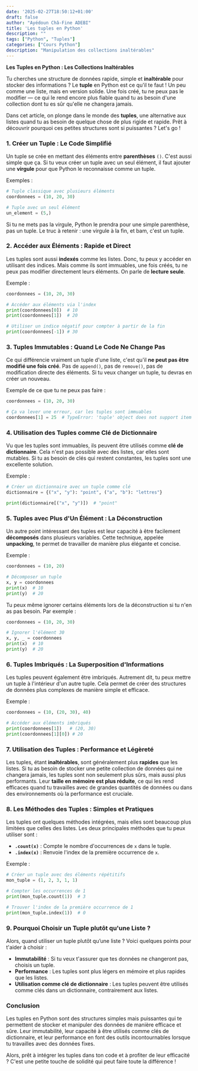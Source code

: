 ```yaml
---
date: '2025-02-27T18:50:12+01:00'
draft: false
author: "Ayédoun Châ-Fine ADEBI"
title: 'Les tuples en Python'
description: ""
tags: ["Python", "Tuples"]
categories: ["Cours Python"]
description: "Manipulation des collections inaltérables"
---
```



**Les Tuples en Python : Les Collections Inaltérables**

Tu cherches une structure de données rapide, simple et **inaltérable** pour stocker des informations ? Le **tuple** en Python est ce qu'il te faut ! Un peu comme une liste, mais en version solide. Une fois créé, tu ne peux pas le modifier — ce qui le rend encore plus fiable quand tu as besoin d'une collection dont tu es sûr qu'elle ne changera jamais.

Dans cet article, on plonge dans le monde des **tuples**, une alternative aux listes quand tu as besoin de quelque chose de plus rigide et rapide. Prêt à découvrir pourquoi ces petites structures sont si puissantes ? Let's go !

### 1. **Créer un Tuple : Le Code Simplifié**

Un tuple se crée en mettant des éléments entre **parenthèses** `()`. C'est aussi simple que ça. Si tu veux créer un tuple avec un seul élément, il faut ajouter une **virgule** pour que Python le reconnaisse comme un tuple.

Exemples :

```python
# Tuple classique avec plusieurs éléments
coordonnees = (10, 20, 30)

# Tuple avec un seul élément
un_element = (5,)
```

Si tu ne mets pas la virgule, Python le prendra pour une simple parenthèse, pas un tuple. Le truc à retenir : une virgule à la fin, et bam, c'est un tuple.

### 2. **Accéder aux Éléments : Rapide et Direct**

Les tuples sont aussi **indexés** comme les listes. Donc, tu peux y accéder en utilisant des indices. Mais comme ils sont immuables, une fois créés, tu ne peux pas modifier directement leurs éléments. On parle de **lecture seule**.

Exemple :

```python
coordonnees = (10, 20, 30)

# Accéder aux éléments via l'index
print(coordonnees[0])  # 10
print(coordonnees[1])  # 20

# Utiliser un indice négatif pour compter à partir de la fin
print(coordonnees[-1]) # 30
```

### 3. **Tuples Immutables : Quand Le Code Ne Change Pas**

Ce qui différencie vraiment un tuple d'une liste, c'est qu'il **ne peut pas être modifié une fois créé**. Pas de `append()`, pas de `remove()`, pas de modification directe des éléments. Si tu veux changer un tuple, tu devras en créer un nouveau.

Exemple de ce que tu ne peux pas faire :

```python
coordonnees = (10, 20, 30)

# Ça va lever une erreur, car les tuples sont immuables
coordonnees[1] = 25  # TypeError: 'tuple' object does not support item assignment
```

### 4. **Utilisation des Tuples comme Clé de Dictionnaire**

Vu que les tuples sont immuables, ils peuvent être utilisés comme **clé de dictionnaire**. Cela n'est pas possible avec des listes, car elles sont mutables. Si tu as besoin de clés qui restent constantes, les tuples sont une excellente solution.

Exemple :

```python
# Créer un dictionnaire avec un tuple comme clé
dictionnaire = {("x", "y"): "point", ("a", "b"): "lettres"}

print(dictionnaire[("x", "y")])  # "point"
```

### 5. **Tuples avec Plus d'Un Élément : La Déconstruction**

Un autre point intéressant des tuples est leur capacité à être facilement **décomposés** dans plusieurs variables. Cette technique, appelée **unpacking**, te permet de travailler de manière plus élégante et concise.

Exemple :

```python
coordonnees = (10, 20)

# Décomposer un tuple
x, y = coordonnees
print(x)  # 10
print(y)  # 20
```

Tu peux même ignorer certains éléments lors de la déconstruction si tu n'en as pas besoin. Par exemple :

```python
coordonnees = (10, 20, 30)

# Ignorer l'élément 30
x, y, _ = coordonnees
print(x)  # 10
print(y)  # 20
```

### 6. **Tuples Imbriqués : La Superposition d'Informations**

Les tuples peuvent également être imbriqués. Autrement dit, tu peux mettre un tuple à l'intérieur d'un autre tuple. Cela permet de créer des structures de données plus complexes de manière simple et efficace.

Exemple :

```python
coordonnees = (10, (20, 30), 40)

# Accéder aux éléments imbriqués
print(coordonnees[1])   # (20, 30)
print(coordonnees[1][0]) # 20
```

### 7. **Utilisation des Tuples : Performance et Légèreté**

Les tuples, étant **inaltérables**, sont généralement plus **rapides** que les listes. Si tu as besoin de stocker une petite collection de données qui ne changera jamais, les tuples sont non seulement plus sûrs, mais aussi plus performants. Leur **taille en mémoire est plus réduite**, ce qui les rend efficaces quand tu travailles avec de grandes quantités de données ou dans des environnements où la performance est cruciale.

### 8. **Les Méthodes des Tuples : Simples et Pratiques**

Les tuples ont quelques méthodes intégrées, mais elles sont beaucoup plus limitées que celles des listes. Les deux principales méthodes que tu peux utiliser sont :

- **`.count(x)`** : Compte le nombre d'occurrences de `x` dans le tuple.
- **`.index(x)`** : Renvoie l'index de la première occurrence de `x`.

Exemple :

```python
# Créer un tuple avec des éléments répétitifs
mon_tuple = (1, 2, 3, 1, 1)

# Compter les occurrences de 1
print(mon_tuple.count(1))  # 3

# Trouver l'index de la première occurrence de 1
print(mon_tuple.index(1))  # 0
```

### 9. **Pourquoi Choisir un Tuple plutôt qu'une Liste ?**

Alors, quand utiliser un tuple plutôt qu’une liste ? Voici quelques points pour t'aider à choisir :

- **Immutabilité** : Si tu veux t'assurer que tes données ne changeront pas, choisis un tuple.
- **Performance** : Les tuples sont plus légers en mémoire et plus rapides que les listes.
- **Utilisation comme clé de dictionnaire** : Les tuples peuvent être utilisés comme clés dans un dictionnaire, contrairement aux listes.

### Conclusion

Les tuples en Python sont des structures simples mais puissantes qui te permettent de stocker et manipuler des données de manière efficace et sûre. Leur immutabilité, leur capacité à être utilisés comme clés de dictionnaire, et leur performance en font des outils incontournables lorsque tu travailles avec des données fixes.

Alors, prêt à intégrer les tuples dans ton code et à profiter de leur efficacité ? C'est une petite touche de solidité qui peut faire toute la différence !
